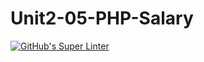 # Unit2-05-PHP-Salary
[![GitHub's Super Linter](https://github.com/ICS2O-Programming-VanN/Unit2-05-PHP-Salary/workflows/GitHub's%20Super%20Linter/badge.svg)](https://github.com/ICS2O-Programming-VanN/Unit2-05-PHP-Salary/actions)
